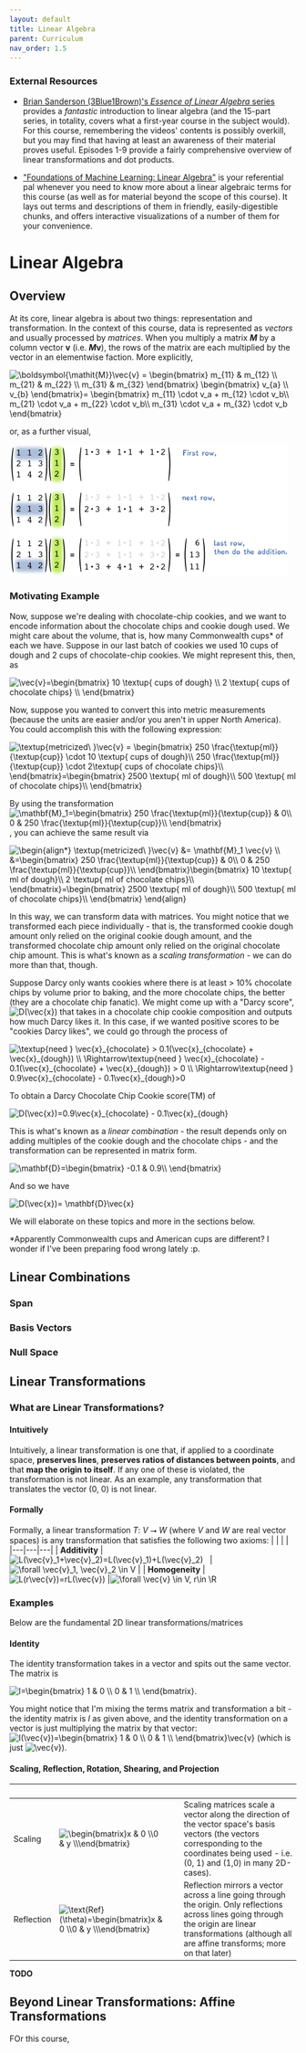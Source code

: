 ```yaml
---
layout: default
title: Linear Algebra
parent: Curriculum
nav_order: 1.5
---
```



### External Resources
- [Brian Sanderson (3Blue1Brown)'s _Essence of Linear Algebra_ series](https://www.youtube.com/watch?v=fNk_zzaMoSs&list=PLZHQObOWTQDPD3MizzM2xVFitgF8hE_ab&ab_channel=3Blue1Brown) provides a _fantastic_ introduction to linear algebra (and the 15-part series, in totality, covers what a first-year course in the subject would). For this course, remembering the videos' contents is possibly overkill, but you may find that having at least an awareness of their material proves useful. Episodes 1-9 provide a fairly comprehensive overview of linear transformations and dot products.

- ["Foundations of Machine Learning: Linear Algebra"](https://the-learning-machine.com/article/machine-learning/linear-algebra) is your referential pal whenever you need to know more about a linear algebraic terms for this course (as well as for material beyond the scope of this course). It lays out terms and descriptions of them in friendly, easily-digestible chunks, and offers interactive visualizations of a number of them for your convenience.

# Linear Algebra
## Overview
At its core, linear algebra is about two things: representation and transformation. In the context of this course, data is represented as _vectors_ and usually processed by _matrices_. When you multiply a matrix _**M**_ by a column vector **v** (i.e. **_M_**__v__), the rows of the matrix are each multiplied by the vector in an elementwise faction. More explicitly,

<img src="https://i.upmath.me/svg/%5Cboldsymbol%7B%5Cmathit%7BM%7D%7D%5Cvec%7Bv%7D%20%3D%20%0A%5Cbegin%7Bbmatrix%7D%0Am_%7B11%7D%20%26%20m_%7B12%7D%20%5C%5C%0Am_%7B21%7D%20%26%20m_%7B22%7D%20%5C%5C%0Am_%7B31%7D%20%26%20m_%7B32%7D%0A%5Cend%7Bbmatrix%7D%0A%5Cbegin%7Bbmatrix%7D%0Av_%7Ba%7D%20%5C%5C%0Av_%7Bb%7D%20%0A%5Cend%7Bbmatrix%7D%3D%0A%5Cbegin%7Bbmatrix%7D%0Am_%7B11%7D%20%5Ccdot%20v_a%20%2B%20m_%7B12%7D%20%5Ccdot%20v_b%5C%5C%0Am_%7B21%7D%20%5Ccdot%20v_a%20%2B%20m_%7B22%7D%20%5Ccdot%20v_b%5C%5C%0Am_%7B31%7D%20%5Ccdot%20v_a%20%2B%20m_%7B32%7D%20%5Ccdot%20v_b%0A%5Cend%7Bbmatrix%7D%0A" alt="\boldsymbol{\mathit{M}}\vec{v} = 
\begin{bmatrix}
m_{11} &amp; m_{12} \\
m_{21} &amp; m_{22} \\
m_{31} &amp; m_{32}
\end{bmatrix}
\begin{bmatrix}
v_{a} \\
v_{b} 
\end{bmatrix}=
\begin{bmatrix}
m_{11} \cdot v_a + m_{12} \cdot v_b\\
m_{21} \cdot v_a + m_{22} \cdot v_b\\
m_{31} \cdot v_a + m_{32} \cdot v_b
\end{bmatrix}
" />

or, as a further visual,

![Matrix-vector multiplication visual](matmul.png)

### Motivating Example

Now, suppose we're dealing with chocolate-chip cookies, and we want to encode information about the chocolate chips and cookie dough used. We might care about the volume, that is, how many Commonwealth cups\* of each we have. Suppose in our last batch of cookies we used 10 cups of dough and 2 cups of chocolate-chip cookies. We might represent this, then, as

<img src="https://i.upmath.me/svg/%5Cvec%7Bv%7D%3D%5Cbegin%7Bbmatrix%7D%0A10%20%5Ctextup%7B%20cups%20of%20dough%7D%20%5C%5C%0A2%20%5Ctextup%7B%20cups%20of%20chocolate%20chips%7D%20%5C%5C%0A%5Cend%7Bbmatrix%7D" alt="\vec{v}=\begin{bmatrix}
10 \textup{ cups of dough} \\
2 \textup{ cups of chocolate chips} \\
\end{bmatrix}" />
 
Now, suppose you wanted to convert this into metric measurements (because the units are easier and/or you aren't in upper North America). You could accomplish this with the following expression:

<img src="https://i.upmath.me/svg/%5Ctextup%7Bmetricized%5C%20%7D%5Cvec%7Bv%7D%20%3D%20%5Cbegin%7Bbmatrix%7D%0A250%20%5Cfrac%7B%5Ctextup%7Bml%7D%7D%7B%5Ctextup%7Bcup%7D%7D%20%5Ccdot%2010%20%5Ctextup%7B%20cups%20of%20dough%7D%5C%5C%0A250%20%5Cfrac%7B%5Ctextup%7Bml%7D%7D%7B%5Ctextup%7Bcup%7D%7D%20%5Ccdot%202%5Ctextup%7B%20cups%20of%20chocolate%20chips%7D%5C%5C%0A%5Cend%7Bbmatrix%7D%3D%5Cbegin%7Bbmatrix%7D%0A2500%20%5Ctextup%7B%20ml%20of%20dough%7D%5C%5C%0A500%20%5Ctextup%7B%20ml%20of%20chocolate%20chips%7D%5C%5C%0A%5Cend%7Bbmatrix%7D" alt="\textup{metricized\ }\vec{v} = \begin{bmatrix}
250 \frac{\textup{ml}}{\textup{cup}} \cdot 10 \textup{ cups of dough}\\
250 \frac{\textup{ml}}{\textup{cup}} \cdot 2\textup{ cups of chocolate chips}\\
\end{bmatrix}=\begin{bmatrix}
2500 \textup{ ml of dough}\\
500 \textup{ ml of chocolate chips}\\
\end{bmatrix}" />

By using the transformation <img src="https://i.upmath.me/svg/%5Cmathbf%7BM%7D_1%3D%5Cbegin%7Bbmatrix%7D%0A250%20%5Cfrac%7B%5Ctextup%7Bml%7D%7D%7B%5Ctextup%7Bcup%7D%7D%20%26%200%5C%5C%0A0%20%20%26%20250%20%5Cfrac%7B%5Ctextup%7Bml%7D%7D%7B%5Ctextup%7Bcup%7D%7D%5C%5C%20%0A%5Cend%7Bbmatrix%7D" alt="\mathbf{M}_1=\begin{bmatrix}
250 \frac{\textup{ml}}{\textup{cup}} &amp; 0\\
0  &amp; 250 \frac{\textup{ml}}{\textup{cup}}\\ 
\end{bmatrix}" />, you can achieve the same result via

<img src="https://i.upmath.me/svg/%5Cbegin%7Balign*%7D%0A%5Ctextup%7Bmetricized%5C%20%7D%5Cvec%7Bv%7D%20%26%3D%20%5Cmathbf%7BM%7D_1%20%5Cvec%7Bv%7D%20%5C%5C%0A%26%3D%5Cbegin%7Bbmatrix%7D%0A250%20%5Cfrac%7B%5Ctextup%7Bml%7D%7D%7B%5Ctextup%7Bcup%7D%7D%20%26%200%5C%5C%0A0%20%20%26%20250%20%5Cfrac%7B%5Ctextup%7Bml%7D%7D%7B%5Ctextup%7Bcup%7D%7D%5C%5C%20%0A%5Cend%7Bbmatrix%7D%5Cbegin%7Bbmatrix%7D%0A10%20%5Ctextup%7B%20ml%20of%20dough%7D%5C%5C%0A2%20%5Ctextup%7B%20ml%20of%20chocolate%20chips%7D%5C%5C%0A%5Cend%7Bbmatrix%7D%3D%5Cbegin%7Bbmatrix%7D%0A2500%20%5Ctextup%7B%20ml%20of%20dough%7D%5C%5C%0A500%20%5Ctextup%7B%20ml%20of%20chocolate%20chips%7D%5C%5C%0A%5Cend%7Bbmatrix%7D%0A%5Cend%7Balign%7D" alt="\begin{align*}
\textup{metricized\ }\vec{v} &amp;= \mathbf{M}_1 \vec{v} \\
&amp;=\begin{bmatrix}
250 \frac{\textup{ml}}{\textup{cup}} &amp; 0\\
0  &amp; 250 \frac{\textup{ml}}{\textup{cup}}\\ 
\end{bmatrix}\begin{bmatrix}
10 \textup{ ml of dough}\\
2 \textup{ ml of chocolate chips}\\
\end{bmatrix}=\begin{bmatrix}
2500 \textup{ ml of dough}\\
500 \textup{ ml of chocolate chips}\\
\end{bmatrix}
\end{align}" />

In this way, we can transform data with matrices. You might notice that we transformed each piece individually - that is, the transformed cookie dough amount only relied on the original cookie dough amount, and the transformed chocolate chip amount only relied on the original chocolate chip amount. This is what's known as a _scaling transformation_ - we can do more than that, though.

Suppose Darcy only wants cookies where there is at least > 10% chocolate chips by volume prior to baking, and the more chocolate chips, the better (they are a chocolate chip fanatic). We might come up with a "Darcy score", <img src="https://i.upmath.me/svg/D(%5Cvec%7Bx%7D)" alt="D(\vec{x})" /> that takes in a chocolate chip cookie composition and outputs how much Darcy likes it. In this case, if we wanted positive scores to be "cookies Darcy likes", we could go through the process of

<img src="https://i.upmath.me/svg/%5Ctextup%7Bneed%20%7D%20%5Cvec%7Bx%7D_%7Bchocolate%7D%20%3E%200.1(%5Cvec%7Bx%7D_%7Bchocolate%7D%20%2B%20%5Cvec%7Bx%7D_%7Bdough%7D)%20%5C%5C%0A%20%20%5CRightarrow%5Ctextup%7Bneed%20%7D%20%5Cvec%7Bx%7D_%7Bchocolate%7D%20-%200.1(%5Cvec%7Bx%7D_%7Bchocolate%7D%20%2B%20%5Cvec%7Bx%7D_%7Bdough%7D)%20%3E%200%20%5C%5C%0A%20%20%5CRightarrow%5Ctextup%7Bneed%20%7D%200.9%5Cvec%7Bx%7D_%7Bchocolate%7D%20-%200.1%5Cvec%7Bx%7D_%7Bdough%7D%3E0" alt="\textup{need } \vec{x}_{chocolate} &gt; 0.1(\vec{x}_{chocolate} + \vec{x}_{dough}) \\
  \Rightarrow\textup{need } \vec{x}_{chocolate} - 0.1(\vec{x}_{chocolate} + \vec{x}_{dough}) &gt; 0 \\
  \Rightarrow\textup{need } 0.9\vec{x}_{chocolate} - 0.1\vec{x}_{dough}&gt;0" />

To obtain a Darcy Chocolate Chip Cookie score(TM) of

<img src="https://i.upmath.me/svg/D(%5Cvec%7Bx%7D)%3D0.9%5Cvec%7Bx%7D_%7Bchocolate%7D%20-%200.1%5Cvec%7Bx%7D_%7Bdough%7D" alt="D(\vec{x})=0.9\vec{x}_{chocolate} - 0.1\vec{x}_{dough}" />

This is what's known as a _linear combination_ - the result depends only on adding multiples of the cookie dough and the chocolate chips - and the transformation can be represented in matrix form.

<img src="https://i.upmath.me/svg/%5Cmathbf%7BD%7D%3D%5Cbegin%7Bbmatrix%7D%0A-0.1%20%26%200.9%5C%5C%0A%5Cend%7Bbmatrix%7D" alt="\mathbf{D}=\begin{bmatrix}
-0.1 &amp; 0.9\\
\end{bmatrix}" />

And so we have

<img src="https://i.upmath.me/svg/D(%5Cvec%7Bx%7D)%3D%20%5Cmathbf%7BD%7D%5Cvec%7Bx%7D" alt="D(\vec{x})= \mathbf{D}\vec{x}" />

We will elaborate on these topics and more in the sections below.

\*Apparently Commonwealth cups and American cups are different? I wonder if I've been preparing food wrong lately :p.
## Linear Combinations
### Span
### Basis Vectors
### Null Space

## Linear Transformations
### What are Linear Transformations?
#### Intuitively
Intuitively, a linear transformation is one that, if applied to a coordinate space, **preserves lines**, **preserves ratios of distances between points**, and that **map the origin to itself**. If any one of these is violated, the transformation is not linear. As an example, any transformation that translates the vector (0, 0) is not linear.
#### Formally
Formally, a linear transformation _T_: *V* ⭢ *W* (where _V_ and _W_ are real vector spaces) is any transformation that satisfies the following two axioms:
|   |   |   |
|---|---|---|
| **Additivity** | <img src="https://i.upmath.me/svg/L(%5Cvec%7Bv%7D_1%2B%5Cvec%7Bv%7D_2)%3DL(%5Cvec%7Bv%7D_1)%2BL(%5Cvec%7Bv%7D_2)" alt="L(\vec{v}_1+\vec{v}_2)=L(\vec{v}_1)+L(\vec{v}_2)" /> &nbsp;&nbsp;| <img src="https://i.upmath.me/svg/%5Cforall%20%5Cvec%7Bv%7D_1%2C%20%5Cvec%7Bv%7D_2%20%5Cin%20V" alt="\forall \vec{v}_1, \vec{v}_2 \in V" /> |
| **Homogeneity** | <img src="https://i.upmath.me/svg/L(r%5Cvec%7Bv%7D)%3DrL(%5Cvec%7Bv%7D)" alt="L(r\vec{v})=rL(\vec{v})" /> |<img src="https://i.upmath.me/svg/%5Cforall%20%5Cvec%7Bv%7D%20%5Cin%20V%2C%20r%5Cin%20%5CR" alt="\forall \vec{v} \in V, r\in \R" />

### Examples
Below are the fundamental 2D linear transformations/matrices
#### Identity
The identity transformation takes in a vector and spits out the same vector. The matrix is

<img src="https://i.upmath.me/svg/I%3D%5Cbegin%7Bbmatrix%7D%0A1%20%26%200%20%5C%5C%0A0%20%26%201%20%5C%5C%0A%5Cend%7Bbmatrix%7D" alt="I=\begin{bmatrix}
1 &amp; 0 \\
0 &amp; 1 \\
\end{bmatrix}" />. 

You might notice that I'm mixing the terms matrix and transformation a bit - the identity matrix is _I_ as given above, and the identity transformation on a vector is just multiplying the matrix by that vector: <img src="https://i.upmath.me/svg/I(%5Cvec%7Bv%7D)%3D%5Cbegin%7Bbmatrix%7D%0A1%20%26%200%20%5C%5C%0A0%20%26%201%20%5C%5C%0A%5Cend%7Bbmatrix%7D%5Cvec%7Bv%7D" alt="I(\vec{v})=\begin{bmatrix}
1 &amp; 0 \\
0 &amp; 1 \\
\end{bmatrix}\vec{v}" /> (which is just <img src="https://i.upmath.me/svg/%5Cvec%7Bv%7D" alt="\vec{v}" />). 
#### Scaling, Reflection, Rotation, Shearing, and Projection
|&nbsp;|&nbsp;|&nbsp;|&nbsp;|
|--|--|--|--|
|Scaling|<img src="https://i.upmath.me/svg/%5Cbegin%7Bbmatrix%7Dx%20%26%200%20%5C%5C0%20%26%20y%20%5C%5C%5Cend%7Bbmatrix%7D" alt="\begin{bmatrix}x &amp; 0 \\0 &amp; y \\\end{bmatrix}" />| |Scaling matrices scale a vector along the direction of the vector space's basis vectors (the vectors corresponding to the coordinates being used - i.e. (0, 1) and (1,0) in many 2D-cases).|
|Reflection|<img src="https://i.upmath.me/svg/%5Ctext%7BRef%7D(%5Ctheta)%3D%5Cbegin%7Bbmatrix%7Dx%20%26%200%20%5C%5C0%20%26%20y%20%5C%5C%5Cend%7Bbmatrix%7D" alt="\text{Ref}(\theta)=\begin{bmatrix}x &amp; 0 \\0 &amp; y \\\end{bmatrix}" />| |Reflection mirrors a vector across a line going through the origin. Only reflections across lines going through the origin are linear transformations (although all are affine transforms; more on that later)|



**TODO**




## Beyond Linear Transformations: Affine Transformations
FOr this course, 
